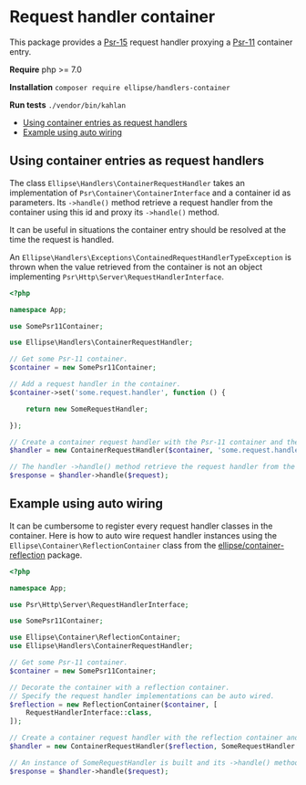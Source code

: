# Request handler container

This package provides a [Psr-15](https://www.php-fig.org/psr/psr-15/) request handler proxying a [Psr-11](https://www.php-fig.org/psr/psr-11/) container entry.

**Require** php >= 7.0

**Installation** `composer require ellipse/handlers-container`

**Run tests** `./vendor/bin/kahlan`

- [Using container entries as request handlers](#using-container-entries-as-request-handlers)
- [Example using auto wiring](#example-using-auto-wiring)

## Using container entries as request handlers

The class `Ellipse\Handlers\ContainerRequestHandler` takes an implementation of `Psr\Container\ContainerInterface` and a container id as parameters. Its `->handle()` method retrieve a request handler from the container using this id and proxy its `->handle()` method.

It can be useful in situations the container entry should be resolved at the time the request is handled.

An `Ellipse\Handlers\Exceptions\ContainedRequestHandlerTypeException` is thrown when the value retrieved from the container is not an object implementing `Psr\Http\Server\RequestHandlerInterface`.

```php
<?php

namespace App;

use SomePsr11Container;

use Ellipse\Handlers\ContainerRequestHandler;

// Get some Psr-11 container.
$container = new SomePsr11Container;

// Add a request handler in the container.
$container->set('some.request.handler', function () {

    return new SomeRequestHandler;

});

// Create a container request handler with the Psr-11 container and the entry id.
$handler = new ContainerRequestHandler($container, 'some.request.handler');

// The handler ->handle() method retrieve the request handler from the container and proxy it.
$response = $handler->handle($request);
```

## Example using auto wiring

It can be cumbersome to register every request handler classes in the container. Here is how to auto wire request handler instances using the `Ellipse\Container\ReflectionContainer` class from the [ellipse/container-reflection](https://github.com/ellipsephp/container-reflection) package.

```php
<?php

namespace App;

use Psr\Http\Server\RequestHandlerInterface;

use SomePsr11Container;

use Ellipse\Container\ReflectionContainer;
use Ellipse\Handlers\ContainerRequestHandler;

// Get some Psr-11 container.
$container = new SomePsr11Container;

// Decorate the container with a reflection container.
// Specify the request handler implementations can be auto wired.
$reflection = new ReflectionContainer($container, [
    RequestHandlerInterface::class,
]);

// Create a container request handler with the reflection container and a request handler class name.
$handler = new ContainerRequestHandler($reflection, SomeRequestHandler::class);

// An instance of SomeRequestHandler is built and its ->handle() method is proxied.
$response = $handler->handle($request);
```
